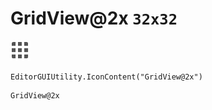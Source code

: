 # GridView@2x `32x32`
<img src="/img/GridView@2x.png" width=32 height=32>

``` CSharp
EditorGUIUtility.IconContent("GridView@2x")
```
```
GridView@2x
```
